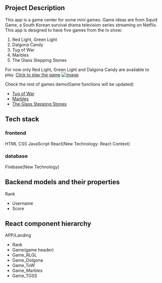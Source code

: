 ## Project Description
This app is a game center for some mini games. Game ideas are from Squid Game, a South Korean survival drama television series streaming on Netflix. This app is designed to have five games from the tv show: 
1. Red Light, Green Light
2. Dalgona Candy
3. Tug of War
4. Marbles
5. The Glass Stepping Stones

For now only Red Light, Green Light and Dalgona Candy are available to play.
[Click to play the game](https://final-squidgame.herokuapp.com/)
[![image](https://imgur.com/5ObOp85.png)](https://final-squidgame.herokuapp.com/ )

Check the rest of games demo(Game functions will be updated)
- [Tug of War](https://final-squidgame.herokuapp.com/game/tow)
- [Marbles](https://final-squidgame.herokuapp.com/game/marbles)
- [The Glass Stepping Stones](https://final-squidgame.herokuapp.com/game/tgss)

## Tech stack 
### frontend
HTML
CSS
JavaScript
React(New Technology: React Context)

### database
Firebase(New Technology)

## Backend models and their properties
Rank
- Username
- Score

## React component hierarchy
APP/Landing
- Rank
- Game(game header)
- Game_RLGL
- Game_Dolgona
- Game_ToW
- Game_Marbles
- Game_TGSS
